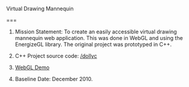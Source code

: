Virtual Drawing Mannequin

===

1. Mission Statement: To create an easily accessible virtual drawing mannequin web application. This was done in WebGL and using the EnergizeGL library. The original project was prototyped in C++. 

2. C++ Project source code: <a href="https://github.com/codebunny/dollyc">/dollyc</a>

3. <a href="http://www.tux.valour.me/vm">WebGL Demo</a>

4. Baseline Date: December 2010.
